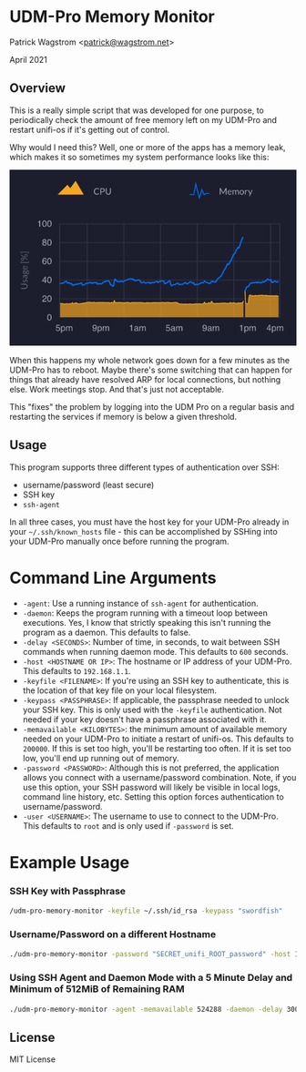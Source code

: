 UDM-Pro Memory Monitor
======================

Patrick Wagstrom &lt;patrick@wagstrom.net&gt;

April 2021

Overview
--------

This is a really simple script that was developed for one purpose, to periodically check the amount of free memory left on my UDM-Pro and restart unifi-os if it's getting out of control.

Why would I need this? Well, one or more of the apps has a memory leak, which makes it so sometimes my system performance looks like this:

![Memory goes up, until it crashes](udm-pro-memory-crash.png)

When this happens my whole network goes down for a few minutes as the UDM-Pro has to reboot. Maybe there's some switching that can happen for things that already have resolved ARP for local connections, but nothing else. Work meetings stop. And that's just not acceptable.

This "fixes" the problem by logging into the UDM Pro on a regular basis and restarting the services if memory is below a given threshold.

Usage
-----

This program supports three different types of authentication over SSH:

* username/password (least secure)
* SSH key
* `ssh-agent`

In all three cases, you must have the host key for your UDM-Pro already in your `~/.ssh/known_hosts` file - this can be accomplished by SSHing into your UDM-Pro manually once before running the program.

Command Line Arguments
======================

* `-agent`: Use a running instance of `ssh-agent` for authentication.
* `-daemon`: Keeps the program running with a timeout loop between executions. Yes, I know that strictly speaking this isn't running the program as a daemon. This defaults to false.
* `-delay <SECONDS>`: Number of time, in seconds, to wait between SSH commands when running daemon mode. This defaults to `600` seconds.
* `-host <HOSTNAME OR IP>`: The hostname or IP address of your UDM-Pro. This defaults to `192.168.1.1`.
* `-keyfile <FILENAME>`: If you're using an SSH key to authenticate, this is the location of that key file on your local filesystem.
* `-keypass <PASSPHRASE>`: If applicable, the passphrase needed to unlock your SSH key. This is only used with the `-keyfile` authentication. Not needed if your key doesn't have a passphrase associated with it.
* `-memavailable <KILOBYTES>`: the minimum amount of available memory needed on your UDM-Pro to initiate a restart of unifi-os. This defaults to `200000`. If this is set too high, you'll be restarting too often. If it is set too low, you'll end up running out of memory.
* `-password <PASSWORD>`: Although this is not preferred, the application allows you connect with a username/password combination. Note, if you use this option, your SSH password will likely be visible in local logs, command line history, etc. Setting this option forces authentication to username/password.
* `-user <USERNAME>`: The username to use to connect to the UDM-Pro. This defaults to `root` and is only used if `-password` is set.

Example Usage
=============

### SSH Key with Passphrase

```bash
/udm-pro-memory-monitor -keyfile ~/.ssh/id_rsa -keypass "swordfish"
```

### Username/Password on a different Hostname

```bash
./udm-pro-memory-monitor -password "SECRET_unifi_ROOT_password" -host 10.10.1.1
```

### Using SSH Agent and Daemon Mode with a 5 Minute Delay and Minimum of 512MiB of Remaining RAM

```bash
./udm-pro-memory-monitor -agent -memavailable 524288 -daemon -delay 300
```
License
-------

MIT License
